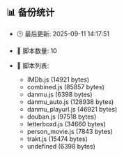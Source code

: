 ## 📊 备份统计

- 🕒 最后更新: 2025-09-11 14:17:51
- 📁 脚本数量: 10
- 📄 脚本列表:

  - IMDb.js (14921 bytes)
  - combined.js (85857 bytes)
  - danmu.js (6398 bytes)
  - danmu_auto.js (128938 bytes)
  - danmu_playurl.js (46921 bytes)
  - douban.js (97518 bytes)
  - letterboxd.js (34660 bytes)
  - person_movie.js (7843 bytes)
  - trakt.js (15474 bytes)
  - undefined (6398 bytes)
